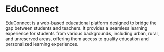 # EduConnect
EduConnect is a web-based educational platform designed to bridge the gap between students and teachers. It provides a seamless learning experience for students from various backgrounds, including urban, rural, and unreserved areas, offering them access to quality education and personalized learning experiences.
